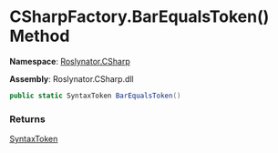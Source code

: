 # CSharpFactory\.BarEqualsToken\(\) Method

**Namespace**: [Roslynator.CSharp](../../README.md)

**Assembly**: Roslynator\.CSharp\.dll

```csharp
public static SyntaxToken BarEqualsToken()
```

### Returns

[SyntaxToken](https://docs.microsoft.com/en-us/dotnet/api/microsoft.codeanalysis.syntaxtoken)

